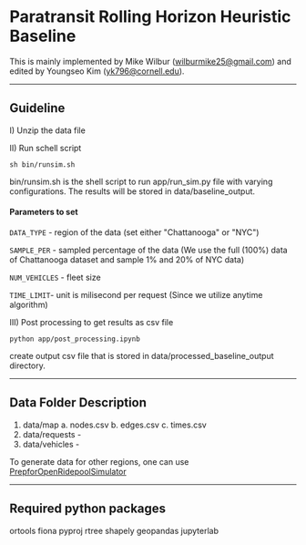 # Paratransit Rolling Horizon Heuristic Baseline

This is mainly implemented by Mike Wilbur (wilburmike25@gmail.com) and edited by Youngseo Kim (yk796@cornell.edu). 

---
## Guideline 

I) Unzip the data file 

II) Run schell script
```
sh bin/runsim.sh
```
bin/runsim.sh is the shell script to run app/run_sim.py file with varying configurations. The results will be stored in data/baseline_output.

#### Parameters to set 

```DATA_TYPE``` - region of the data (set either "Chattanooga" or "NYC")

```SAMPLE_PER``` - sampled percentage of the data (We use the full (100%) data of Chattanooga dataset and sample 1% and 20% of NYC data)

```NUM_VEHICLES``` - fleet size

```TIME_LIMIT```- unit is milisecond per request (Since we utilize anytime algorithm)

III) Post processing to get results as csv file
```
python app/post_processing.ipynb
```
create output csv file that is stored in data/processed_baseline_output directory. 

---

## Data Folder Description
1. data/map 
  a. nodes.csv 
  b. edges.csv
  c. times.csv
2. data/requests - 
3. data/vehicles - 

To generate data for other regions, one can use [PrepforOpenRidepoolSimulator](https://github.com/youngseo-Kim/PrepforOpenRidepoolSimulator)

---
## Required python packages

ortools
fiona
pyproj
rtree
shapely
geopandas
jupyterlab
